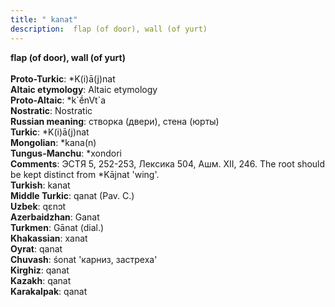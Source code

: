```yaml
---
title: " kanat"
description:  flap (of door), wall (of yurt)
---
```

<p data-pagefind-weight="0.5">
<strong> flap (of door), wall (of yurt)</strong><br><br>
<strong>Proto-Turkic</strong>:  *K(i)ā(j)nat<br>
<strong>Altaic etymology</strong>:  Altaic etymology<br>
<strong> Proto-Altaic</strong>:  *k`ḗnVt`a<br>
<strong>Nostratic</strong>:  Nostratic<br>
<strong>Russian meaning</strong>:  створка (двери), стена (юрты)<br>
<strong>Turkic</strong>:  *K(i)ā(j)nat<br>
<strong>Mongolian</strong>:  *kana(n)<br>
<strong>Tungus-Manchu</strong>:  *xondori<br>
<strong>Comments</strong>:  ЭСТЯ 5, 252-253, Лексика 504, Ашм. XII, 246. The root should be kept distinct from *Kājnat 'wing'.<br>
<strong>Turkish</strong>:  kanat<br>
<strong>Middle Turkic</strong>:  qanat (Pav. C.)<br>
<strong>Uzbek</strong>:  qɛnɔt<br>
<strong>Azerbaidzhan</strong>:  Ganat<br>
<strong>Turkmen</strong>:  Gānat (dial.)<br>
<strong>Khakassian</strong>:  xanat<br>
<strong>Oyrat</strong>:  qanat<br>
<strong>Chuvash</strong>:  śonat 'карниз, застреха'<br>
<strong>Kirghiz</strong>:  qanat<br>
<strong>Kazakh</strong>:  qanat<br>
<strong>Karakalpak</strong>:  qanat<br>

</p>

